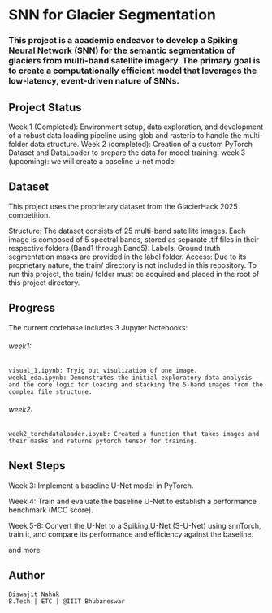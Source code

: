 # SNN for Glacier Segmentation

###  This project is a academic endeavor to develop a Spiking Neural Network (SNN) for the semantic segmentation of glaciers from multi-band satellite imagery. The primary goal is to create a computationally efficient model that leverages the low-latency, event-driven nature of SNNs.

## Project Status

Week 1 (Completed): Environment setup, data exploration, and development of a robust data loading pipeline using glob and rasterio to handle the multi-folder data structure.
Week 2 (completed): Creation of a custom PyTorch Dataset and DataLoader to prepare the data for model training.
week 3 (upcoming): we will create a baseline u-net model

## Dataset
This project uses the proprietary dataset from the GlacierHack 2025 competition.

Structure: The dataset consists of 25 multi-band satellite images. Each image is composed of 5 spectral bands, stored as separate .tif files in their respective folders (Band1 through Band5).
Labels: Ground truth segmentation masks are provided in the label folder.
Access: Due to its proprietary nature, the train/ directory is not included in this repository. To run this project, the train/ folder must be acquired and placed in the root of this project directory.

## Progress

The current codebase includes 3 Jupyter Notebooks:
###### week1:
    visual_1.ipynb: Tryig out visulization of one image.
    week1_eda.ipynb: Demonstrates the initial exploratory data analysis and the core logic for loading and stacking the 5-band images from the complex file structure.
###### week2:
    week2_torchdataloader.ipynb: Created a function that takes images and their masks and returns pytorch tensor for training.

## Next Steps

Week 3: Implement a baseline U-Net model in PyTorch.

Week 4: Train and evaluate the baseline U-Net to establish a performance benchmark (MCC score).

Week 5-8: Convert the U-Net to a Spiking U-Net (S-U-Net) using snnTorch, train it, and compare its performance and efficiency against the baseline.

and more 

## Author
    
    Biswajit Nahak
    B.Tech | ETC | @IIIT Bhubaneswar
